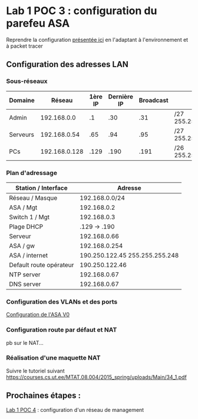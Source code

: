 # Lab 1 POC 3 : configuration du parefeu ASA

Reprendre la configuration [présentée ici](http://blog.isitix.com//main/2018/07/25/configuration-base-asa-5505.html) en l'adaptant à l'environnement et à packet tracer

## Configuration des adresses LAN

### Sous-réseaux

|Domaine | Réseau | 1ère IP | Dernière IP | Broadcast | Mask |
|--------|--------|---------|-------------|-----------|------|
|Admin |192.168.0.0 | .1 | .30 | .31 | /27 255.255.255.224 |
|Serveurs | 192.168.0.54 | .65 | .94 | .95 | /27 255.255.255.224 |
|PCs | 192.168.0.128 | .129 | .190 | .191 | /26 255.255.255.192 |

### Plan d'adressage

|Station / Interface|Adresse|
|-------|-------|
|Réseau / Masque|192.168.0.0/24|
|ASA / Mgt|192.168.0.2|
|Switch 1 / Mgt|192.168.0.3|
| Plage DHCP | .129  -> .190|
| Serveur | 192.168.0.66|
|ASA / gw | 192.168.0.254|
|ASA / internet|190.250.122.45 255.255.255.248|
|Default route opérateur|190.250.122.46|
|NTP server |192.168.0.67|
|DNS server |192.168.0.67|

### Configuration des VLANs et des ports

[Configuration de l'ASA V0](configasaV0.txt)

### Configuration route par défaut et NAT

pb sur le NAT...

### Réalisation d'une maquette NAT
Suivre le tutoriel suivant <https://courses.cs.ut.ee/MTAT.08.004/2015_spring/uploads/Main/34_1.pdf>

## Prochaines étapes :

[Lab 1 POC 4](lab1poc4.md) : configuration d'un réseau de management

